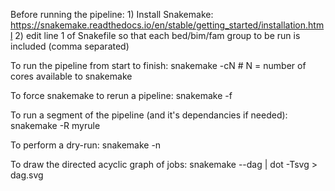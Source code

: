 Before running the pipeline:
	1) Install Snakemake: https://snakemake.readthedocs.io/en/stable/getting_started/installation.html
	2) edit line 1 of Snakefile so that each bed/bim/fam group to be run is included (comma separated)

To run the pipeline from start to finish:
	snakemake -cN		# N = number of cores available to snakemake

To force snakemake to rerun a pipeline:
	snakemake -f

To run a segment of the pipeline (and it's dependancies if needed):
	snakemake -R myrule
	
To perform a dry-run:
	snakemake -n

To draw the directed acyclic graph of jobs:
	snakemake --dag | dot -Tsvg > dag.svg
